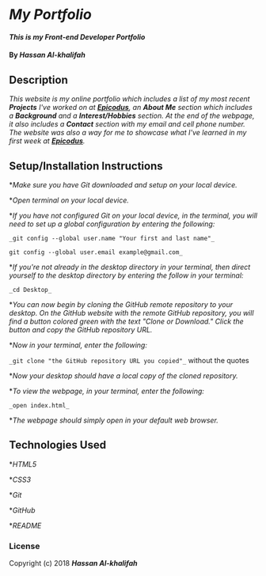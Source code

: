# _My Portfolio_

#### _This is my Front-end Developer Portfolio_

#### By _**Hassan Al-khalifah**_

## Description

_This website is my online portfolio which includes a list of my most recent **Projects** I've worked on at [**Epicodus**](https://www.epicodus.com/), an **About Me** section which includes a **Background** and a **Interest/Hobbies** section. At the end of the webpage, it also includes a **Contact** section with my email and cell phone number. The website was also a way for me to showcase what I've learned in my first week at [**Epicodus**](https://www.epicodus.com/)._

## Setup/Installation Instructions

*_Make sure you have Git downloaded and setup on your local device._

*_Open terminal on your local device._

*_If you have not configured Git on your local device, in the terminal, you will need to set up a global configuration by entering the following:_

```
_git config --global user.name "Your first and last name"_

git config --global user.email example@gmail.com_
```
*_If you're not already in the desktop directory in your terminal, then direct yourself to the desktop directory by entering the follow in your terminal:_

`_cd Desktop_`

*_You can now begin by cloning the GitHub remote repository to your desktop. On the GitHub website with the remote GitHub repository, you will find a button colored green with the text "Clone or Download." Click the button and copy the GitHub repository URL._

*_Now in your terminal, enter the following:_

`_git clone "the GitHub repository URL you copied"_` without the quotes

*_Now your desktop should have a local copy of the cloned repository._

*_To view the webpage, in your terminal, enter the following:_

`_open index.html_`

*_The webpage should simply open in your default web browser._

## Technologies Used

*_HTML5_

*_CSS3_

*_Git_

*_GitHub_

*_README_

### License

Copyright (c) 2018 **_Hassan Al-khalifah_**
